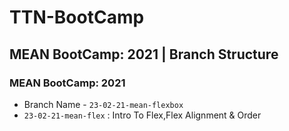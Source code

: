 
# TTN-BootCamp

## MEAN BootCamp: 2021 | Branch Structure

### MEAN BootCamp: 2021 
- Branch Name - `23-02-21-mean-flexbox`
- `23-02-21-mean-flex` : Intro To Flex,Flex Alignment & Order



